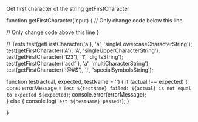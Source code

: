 Get first character of the string getFirstCharacter

function getFirstCharacter(input) {
  // Only change code below this line
  
  // Only change code above this line
}


// Tests
test(getFirstCharacter('a'), 'a', 'singleLowercaseCharacterString');
test(getFirstCharacter('A'), 'A', 'singleUpperCharacterString');
test(getFirstCharacter('123'), '1', 'digitsString');
test(getFirstCharacter('asdf'), 'a', 'multiCharacterString');
test(getFirstCharacter('!@#$'), '!', 'specialSymbolsString');

function test(actual, expected, testName = '') {
  if (actual !== expected) {
    const errorMessage = `Test ${testName} failed: ${actual} is not equal to expected ${expected}`;
    console.error(errorMessage);  
  } else {
    console.log(`Test ${testName} passed!`);
  }
  
}
